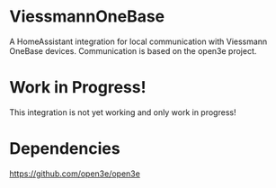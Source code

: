 # ViessmannOneBase
A HomeAssistant integration for local communication with Viessmann OneBase devices. Communication is based on the open3e project.

# Work in Progress!
This integration is not yet working and only work in progress!

# Dependencies
https://github.com/open3e/open3e
